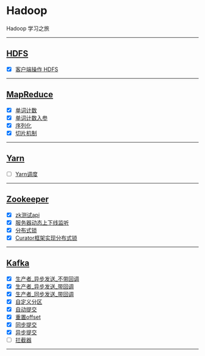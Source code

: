 # Hadoop

Hadoop 学习之旅

-----------------------------

## [HDFS](HdfsClientDemo)

- [x] [客户端操作 HDFS](HdfsClientDemo/src/main/java/com/cpucode/hdfs/HdfsClient.java)

-------------------------

## [MapReduce](MapReduceDemo)

- [x] [单词计数](MapReduceDemo/src/main/java/com/cpucode/mapreduce/wordcount/WordCountDriver.java)
- [x] [单词计数入参](MapReduceDemo/src/main/java/com/cpucode/mapreduce/wordcountargs/WordCountDriver.java)
- [x] [序列化](MapReduceDemo/src/main/java/com/cpucode/mapreduce/writable/FlowDriver.java)
- [x] [切片机制](MapReduceDemo/src/main/java/com/cpucode/mapreduce/combineTextInputformat/WordCountDriver.java)

-------------------------

## [Yarn](YarnDemo)

- [ ] [Yarn调度](YarnDemo/src/main/java/com/cpucode/yarn/WordCountDriver.java)

 
-------------------------

## [Zookeeper](zookeeper)

- [x] [zk测试api](zookeeper/src/main/java/com/cpucode/zk/ZkClient.java)
- [x] [服务器动态上下线监听](zookeeper/src/main/java/com/cpucode/distributeTest/DistributeClient.java)
- [x] [分布式锁](zookeeper/src/main/java/com/cpucode/distributeLock/DistributeLockTest.java)
- [x] [Curator框架实现分布式锁](zookeeper/src/main/java/com/cpucode/curatorLock/CuratorLockTest.java)

-------------------------

## [Kafka](kafka)

- [x] [生产者_异步发送_不带回调](kafka/src/main/java/com/cpucode/kafka/producer/KafkaAsyn.java)
- [x] [生产者_异步发送_带回调](kafka/src/main/java/com/cpucode/kafka/producer/KafkaCallback.java)
- [x] [生产者_同步发送_带回调](kafka/src/main/java/com/cpucode/kafka/producer/KafkaSync.java)
- [x] [自定义分区](kafka/src/main/java/com/cpucode/kafka/partitioner/KafkaProducerPartitioner.java)
- [x] [自动提交](kafka/src/main/java/com/cpucode/kafka/consumer/KafkaAuto.java)
- [x] [重置offset](kafka/src/main/java/com/cpucode/kafka/consumer/KafkaReset.java)
- [x] [同步提交](kafka/src/main/java/com/cpucode/kafka/consumer/ConsumerSync.java)
- [x] [异步提交](kafka/src/main/java/com/cpucode/kafka/consumer/ConsumerAsync.java)
- [ ] [拦截器](kafka/src/main/java/com/cpucode/kafka/interceptor/KafkaProducerInterceptor.java)

-------------------------

